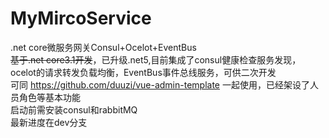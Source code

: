 # MyMircoService
.net core微服务网关Consul+Ocelot+EventBus  
~~基于.net core3.1开发~~，已升级.net5,目前集成了consul健康检查服务发现，ocelot的请求转发负载均衡，EventBus事件总线服务，可供二次开发  
可同 https://github.com/duuzi/vue-admin-template 一起使用，已经架设了人员角色等基本功能  
启动前需安装consul和rabbitMQ  
最新进度在dev分支
